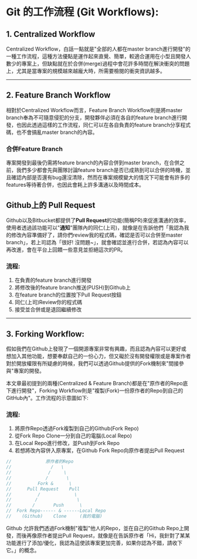 # Git 的工作流程 (Git Workflows):

## 1. Centralized Workflow

Centralized Workflow，白話一點就是"全部的人都在master branch進行開發"的一種工作流程，這種方法優點是運作起來直覺、簡單，較適合運用在小型且開發人數少的專案上，但缺點就在於合併(merge)過程中會花許多時間在解決衝突的問題上，尤其是當專案的規模越來越龐大時，所需要檢閱的衝突資訊越多。

--- 

## 2. Feature Branch Workflow

相對於Centralized Workflow而言，Feature Branch Workflow則是將master branch奉為不可隨意侵犯的分支，開發夥伴必須在各自的feature branch進行開發，也因此透過這樣的工作流程，同仁可以在各自負責的feature branch分享程式碼，也不會搞亂master branch的內容。

### 合併Feature Branch

專案開發到最後仍需將feature branch的內容合併到master branch，在合併之前，我們多少都會先與團隊討論feature branch是否已成熟到可以合併的時機，並且確認內部是否還有bug還沒清除，然而在專案規模變大的情況下可能會有許多的features等待著合併，也因此會耗上許多溝通以及時間成本。

## Github上的 Pull Request

Github以及Bitbucket都提供了**Pull Request**的功能(簡稱PR)來促進溝通的效率，使用者透過該功能可以"**通知**"團隊內的同仁(上司)，就像是在告訴他們「我認為我的修改內容準備好了，請你們review我的程式碼，確認是否可以合併至master branch」，若上司認為「很好! 沒問題~」，就會確認並進行合併，若認為內容可以再改進，會在平台上回饋一些意見並拒絕這次的PR。

### 流程:

1. 在負責的feature branch進行開發
2. 將修改後的feature branch推送(PUSH)到Github上
3. 在feature branch的位置按下Pull Request按鈕
4. 同仁(上司)Review你的程式碼
5. 接受並合併或是退回繼續修改

--- 

## 3. Forking Workflow: 

假如我們在Github上發現了一個開源專案非常有興趣，而且認為內容可以更好或想加入其他功能，想要奉獻自己的一份心力，但又礙於沒有開發權限或是專案作者對於開放權限有所疑慮的時候，我們可以透過Github提供的Fork機制來"間接參與"專案的開發。

本文章最初提到的兩種(Centralized & Feature Branch)都是在"原作者的Repo底下進行開發"，Forking Workflow則是"複製(Fork)一份原作者的Repo到自己的GitHub內"。工作流程的示意圖如下:

### 流程:

1. 將原作Repo透過Fork複製到自己的Github(Fork Repo)
2. 從Fork Repo Clone一分到自己的電腦(Local Repo)
3. 在Local Repo進行修改，並Push到Fork Repo
4. 若想將改內容併入原專案，在Github Fork Repo向原作者提出Pull Request

```js        
//             原作者的Repo
//               /   \        
//              /     \        
//             /       \        
//          Fork &      \        
//      Pull Request    Pull
//          /             \
//         /               \
//        /       Push      \
//  Fork Repo------ & ------Local Repo
//    (Github)    Clone     (我的電腦)

```

Github 允許我們透過Fork機制"複製"他人的Repo，並在自己的Github Repo上開發，而後再像原作者提出Pull Request，就像是在告訴原作者「Hi，我針對了某某功能進行了添加/優化，我認為這使該專案更加完善，如果你認為不錯，請收下它。」的概念。
